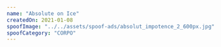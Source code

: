 ```yaml
---
name: "Absolute on Ice"
createdOn: 2021-01-08
spoofImage: "../../assets/spoof-ads/absolut_impotence_2_600px.jpg"
spoofCategory: "CORPO"
---
```

